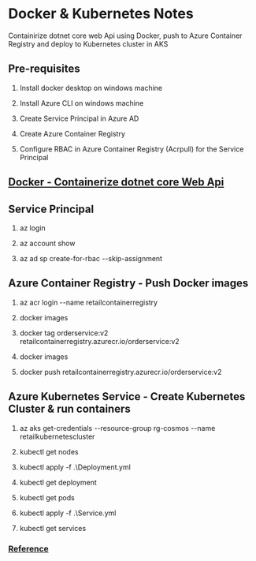 # Docker & Kubernetes Notes
Containirize dotnet core web Api using Docker, push to Azure Container Registry and deploy to Kubernetes cluster in AKS

## Pre-requisites
1. Install docker desktop on windows machine

2. Install Azure CLI on windows machine

3. Create Service Principal in Azure AD

4. Create Azure Container Registry

5. Configure RBAC in Azure Container Registry (Acrpull) for the Service Principal



## [Docker - Containerize dotnet core Web Api](https://github.com/nidhisht/DockerKubernetesNotes/blob/master/README-Docker.md)



## Service Principal

1. az login

2. az account show

3. az ad sp create-for-rbac --skip-assignment


## Azure Container Registry - Push Docker images

1. az acr login --name retailcontainerregistry

2. docker images

3. docker tag orderservice:v2 retailcontainerregistry.azurecr.io/orderservice:v2

4. docker images

5. docker push retailcontainerregistry.azurecr.io/orderservice:v2

## Azure Kubernetes Service - Create Kubernetes Cluster & run containers

1. az aks get-credentials --resource-group rg-cosmos --name retailkubernetescluster

2. kubectl get nodes

3. kubectl apply -f .\Deployment.yml

4. kubectl get deployment

5. kubectl get pods

6. kubectl apply -f .\Service.yml

7. kubectl get services

### [Reference](https://www.youtube.com/watch?v=vBx7WY25fM0)
